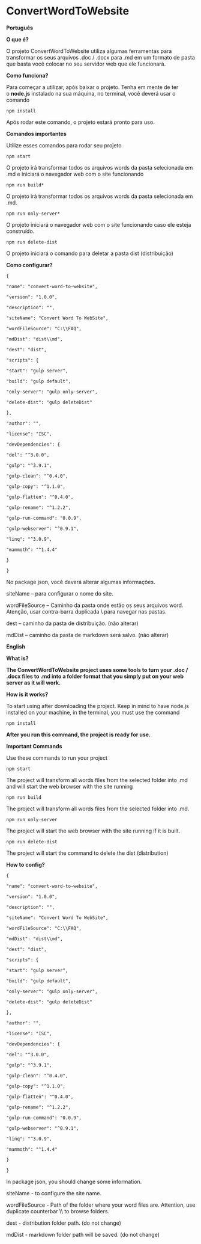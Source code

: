# ConvertWordToWebsite

__Português__

__O que é?__

O projeto ConvertWordToWebsite utiliza algumas ferramentas para transformar os seus arquivos \.doc / \.docx para \.md em um formato de pasta que basta você colocar no seu servidor web que ele funcionará\.

__Como funciona?__

Para começar a utilizar, após baixar o projeto\. Tenha em mente de ter o __node\.js__ instalado na sua máquina, no terminal, você deverá usar o comando

``` 
npm install
```
Após rodar este comando, o projeto estará pronto para uso\.

__Comandos importantes__

Utilize esses comandos para rodar seu projeto
``` 
npm start
``` 
O projeto irá transformar todos os arquivos words da pasta selecionada em \.md e iniciará o navegador web com o site funcionando
``` 
npm run build*
``` 
O projeto irá transformar todos os arquivos words da pasta selecionada em \.md\.

``` 
npm run only-server*
``` 

O projeto iniciará o navegador web com o site funcionando caso ele esteja construído\.
``` 
npm run delete-dist 
``` 

O projeto iniciará o comando para deletar a pasta dist \(distribuição\)

__Como configurar?__
``` 
{

"name": "convert-word-to-website",

"version": "1.0.0",

"description": "",

"siteName": "Convert Word To WebSite",

"wordFileSource": "C:\\FAQ",

"mdDist": "dist\\md",

"dest": "dist",

"scripts": {

"start": "gulp server",

"build": "gulp default",

"only-server": "gulp only-server",

"delete-dist": "gulp deleteDist"

},

"author": "",

"license": "ISC",

"devDependencies": {

"del": "^3.0.0",

"gulp": "^3.9.1",

"gulp-clean": "^0.4.0",

"gulp-copy": "^1.1.0",

"gulp-flatten": "^0.4.0",

"gulp-rename": "^1.2.2",

"gulp-run-command": "0.0.9",

"gulp-webserver": "^0.9.1",

"linq": "^3.0.9",

"mammoth": "^1.4.4"

}

}
``` 
No package json, você deverá alterar algumas informações\.

siteName – para configurar o nome do site\.

wordFileSource – Caminho da pasta onde estão os seus arquivos word\. Atenção, usar contra\-barra duplicada \ para navegar nas pastas\.

dest – caminho da pasta de distribuição\. \(não alterar\)

mdDist – caminho da pasta de markdown será salvo\. \(não alterar\)

__English__

__What is?__

__The ConvertWordToWebsite project uses some tools to turn your \.doc / \.docx files to \.md into a folder format that you simply put on your web server as it will work\.__

__How is it works?__

To start using after downloading the project\. Keep in mind to have node\.js installed on your machine, in the terminal, you must use the command
```
npm install
```
__After you run this command, the project is ready for use\.__

__Important Commands__

Use these commands to run your project
```
npm start
```
The project will transform all words files from the selected folder into \.md and will start the web browser with the site running
```
npm run build
```
The project will transform all words files from the selected folder into \.md\.
```
npm run only-server
```
The project will start the web browser with the site running if it is built\.
```
npm run delete-dist
```
The project will start the command to delete the dist \(distribution\)

__How to config?__
``` 
{

"name": "convert-word-to-website",

"version": "1.0.0",

"description": "",

"siteName": "Convert Word To WebSite",

"wordFileSource": "C:\\FAQ",

"mdDist": "dist\\md",

"dest": "dist",

"scripts": {

"start": "gulp server",

"build": "gulp default",

"only-server": "gulp only-server",

"delete-dist": "gulp deleteDist"

},

"author": "",

"license": "ISC",

"devDependencies": {

"del": "^3.0.0",

"gulp": "^3.9.1",

"gulp-clean": "^0.4.0",

"gulp-copy": "^1.1.0",

"gulp-flatten": "^0.4.0",

"gulp-rename": "^1.2.2",

"gulp-run-command": "0.0.9",

"gulp-webserver": "^0.9.1",

"linq": "^3.0.9",

"mammoth": "^1.4.4"

}

}
``` 

In package json, you should change some information\.

siteName \- to configure the site name\.

wordFileSource \- Path of the folder where your word files are\. Attention, use duplicate counterbar \\\\ to browse folders\.

dest \- distribution folder path\. \(do not change\)

mdDist \- markdown folder path will be saved\. \(do not change\)


